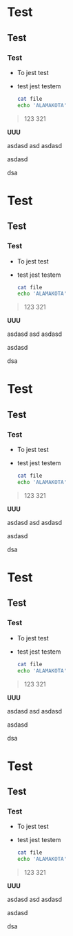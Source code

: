 # Test

## Test

### Test

- To jest test

- test jest testem

    ```bash
    cat file
    echo 'ALAMAKOTA'
    ```

> 123
> 321

**UUU**


asdasd
asd
asdasd


asdasd

dsa
# Test

## Test

### Test

- To jest test

- test jest testem

    ```bash
    cat file
    echo 'ALAMAKOTA'
    ```

> 123
> 321

**UUU**


asdasd
asd
asdasd


asdasd

dsa
# Test

## Test

### Test

- To jest test

- test jest testem

    ```bash
    cat file
    echo 'ALAMAKOTA'
    ```

> 123
> 321

**UUU**


asdasd
asd
asdasd


asdasd

dsa
# Test

## Test

### Test

- To jest test

- test jest testem

    ```bash
    cat file
    echo 'ALAMAKOTA'
    ```

> 123
> 321

**UUU**


asdasd
asd
asdasd


asdasd

dsa
# Test

## Test

### Test

- To jest test

- test jest testem

    ```bash
    cat file
    echo 'ALAMAKOTA'
    ```

> 123
> 321

**UUU**


asdasd
asd
asdasd


asdasd

dsa
